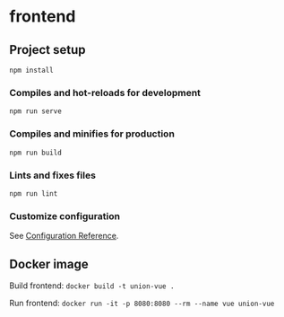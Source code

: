 # frontend

## Project setup

```
npm install
```

### Compiles and hot-reloads for development

```
npm run serve
```

### Compiles and minifies for production

```
npm run build
```

### Lints and fixes files

```
npm run lint
```

### Customize configuration

See [Configuration Reference](https://cli.vuejs.org/config/).

## Docker image

Build frontend:
`docker build -t union-vue .`

Run frontend:
`docker run -it -p 8080:8080 --rm --name vue union-vue`
